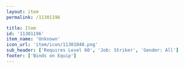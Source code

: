 ```yaml
---
layout: item
permalink: /11301196

title: Item
id: '11301196'
item_name: 'Unknown'
icon_url: 'item/icon/11301040.png'
sub_header: ['Requires Level 60', 'Job: Striker', 'Gender: All']
footer: ['Binds on Equip']
---
```

